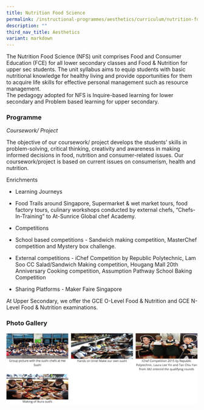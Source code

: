 ```yaml
---
title: Nutrition Food Science
permalink: /instructional-programmes/aesthetics/curriculum/nutrition-food-science/
description: ""
third_nav_title: Aesthetics
variant: markdown
---
```

The Nutrition Food Science (NFS) unit comprises Food and Consumer Education (FCE) for all lower secondary classes and Food & Nutrition for upper sec students. The unit syllabus aims to equip students with basic nutritional knowledge for healthy living and provide opportunities for them to acquire life skills for effective personal management such as resource management.  
The pedagogy adopted for NFS is Inquire-based learning for lower secondary and Problem based learning for upper secondary.  

  

### Programme

_Coursework/ Project_

The objective of our coursework/ project develops the students’ skills in problem-solving, critical thinking, creativity and awareness in making informed decisions in food, nutrition and consumer-related issues. Our coursework/project is based on current issues on consumerism, health and nutrition.

  

Enrichments

*   Learning Journeys

*   Food Trails around Singapore, Supermarket & wet market tours, food factory tours, culinary workshops conducted by external chefs, “Chefs-In-Training” to At-Sunrice Global chef Academy.

*   Competitions

*   School based competitions - Sandwich making competition, MasterChef competition and Mystery box challenge.
*   External competitions - iChef Competition by Republic Polytechnic, Lam Soo CC Salad/Sandwich Making competition, Hougang Mall 20th Anniversary Cooking competition, Assumption Pathway School Baking Competition

*   Sharing Platforms - Maker Faire Singapore  
    

At Upper Secondary, we offer the GCE O-Level Food & Nutrition and GCE N-Level Food & Nutrition examinations. 


### Photo Gallery

![](/images/NFS1.png)